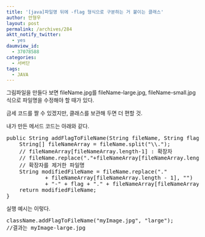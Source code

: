```yaml
---
title: '[java]파일명 뒤에 -flag 형식으로 구분하는 거 붙이는 클래스'
author: 안형우
layout: post
permalink: /archives/284
aktt_notify_twitter:
  - yes
daumview_id:
  - 37078588
categories:
  - 서버단
tags:
  - JAVA
---
```

그림파일을 만들다 보면 fileName.jpg를 fileName-large.jpg, fileName-small.jpg 식으로 파일명을 수정해야 할 때가 있다.

금세 코드를 짤 수 있겠지만, 클래스를 보관해 두면 더 편할 것.

내가 만든 메서드 코드는 아래와 같다.

<pre class="brush:java">public String addFlagToFileName(String fileName, String flag) {
	String[] fileNameArray = fileName.split("\\.");
	// fileNameArray[fileNameArray.length-1] : 확장자
	// fileName.replace("."+fileNameArray[fileNameArray.length-1], "") :
	// 확장자를 제거한 파일명
	String modifiedFileName = fileName.replace("."
			+ fileNameArray[fileNameArray.length - 1], "")
			+ "-" + flag + "." + fileNameArray[fileNameArray.length - 1];
	return modifiedFileName;
}</pre>

실행 예시는 이렇다.

<pre class="brush:java">className.addFlagToFileName("myImage.jpg", "large");
//결과는 myImage-large.jpg</pre>